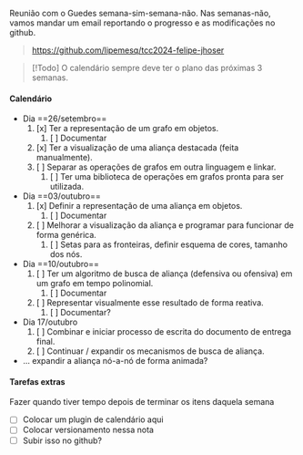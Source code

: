 Reunião com o Guedes semana-sim-semana-não. Nas semanas-não, vamos mandar um email reportando o progresso e as modificações no github.
>https://github.com/lipemesq/tcc2024-felipe-jhoser

> [!Todo] O calendário sempre deve ter o plano das próximas 3 semanas.
#### Calendário
- Dia  ==26/setembro==
	1. [x] Ter a representação de um grafo em objetos.
		1. [ ] Documentar
	2. [x] Ter a visualização de uma aliança destacada (feita manualmente).
	3. [ ] Separar as operações de grafos em outra linguagem e linkar.
		1. [ ] Ter uma biblioteca de operações em grafos pronta para ser utilizada.
- Dia ==03/outubro==
	1. [x] Definir a representação de uma aliança em objetos.
		1. [ ] Documentar
	2. [ ] Melhorar a visualização da aliança e programar para funcionar de forma genérica.
		1. [ ] Setas para as fronteiras, definir esquema de cores, tamanho dos nós.
- Dia ==10/outubro==
	1. [ ] Ter um algoritmo de busca de aliança (defensiva ou ofensiva) em um grafo em tempo polinomial.
		1. [ ] Documentar
	2. [ ] Representar visualmente esse resultado de forma reativa.
		1. [ ] Documentar?
- Dia 17/outubro
	1. [ ] Combinar e iniciar processo de escrita do documento de entrega final.
	2. [ ] Continuar / expandir os mecanismos de busca de aliança.
- ... expandir a aliança nó-a-nó de forma animada?

#### Tarefas extras
Fazer quando tiver tempo depois de terminar os itens daquela semana

- [ ] Colocar um plugin de calendário aqui
- [ ] Colocar versionamento nessa nota
- [ ] Subir isso no github?
